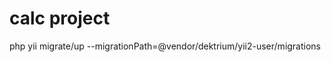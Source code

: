 calc project
============================
php yii migrate/up --migrationPath=@vendor/dektrium/yii2-user/migrations
